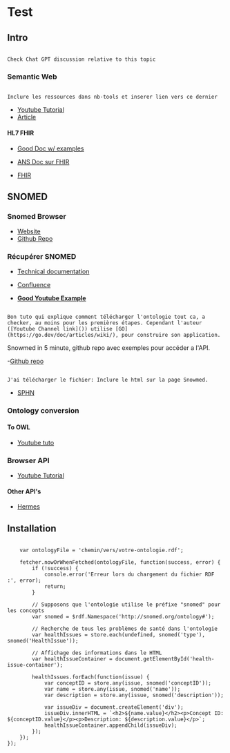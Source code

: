 # Test

## Intro


```{note}

Check Chat GPT discussion relative to this topic

```

### Semantic Web

```{note}

Inclure les ressources dans nb-tools et inserer lien vers ce dernier

```

- [Youtube Tutorial](https://www.youtube.com/watch?v=CubeRifQy7I&list=PLea0WJq13cnDDe8V7eVLReIaOnFztOEAq&index=14)
- [Article](https://www.cs.umd.edu/projects/plus/SHOE/pubs/iwann99.pdf)

#### HL7 FHIR

- [Good Doc w/ examples](https://hl7.org/FHIR/allergyintolerance-example.html)

- [ANS Doc sur FHIR](https://industriels.esante.gouv.fr/sites/default/files/media/document/Global_features_FHIR_Server_version_finale_v5.pdf)

- [FHIR](https://fhir-drills.github.io/index.html)



## SNOMED

### Snomed Browser

- [Website](https://browser.ihtsdotools.org/?)
- [Github Repo](https://github.com/IHTSDO/sct-browser-frontend)

### Récupérer SNOMED



- [Technical documentation](https://www.nrces.in/download/files/pdf/doc_TechnicalImplementationGuide_Current-en-US_INT_20150131.pdf)
- [Confluence](https://confluence.ihtsdotools.org/display/DOCANLYT/Data+Analytics+with+SNOMED+CT)



- [**Good Youtube Example**](https://www.youtube.com/watch?v=GZmxDVlHKRc)

```{note}

Bon tuto qui explique comment télécharger l'ontologie tout ca, a checker, au moins pour les premières étapes. Cependant l'auteur ([Youtube Channel link]()) utilise [GO](https://go.dev/doc/articles/wiki/), pour construire son application.

```

Snowmed in 5 minute, github repo avec exemples pour accéder a l'API.

-[Github repo](https://github.com/IHTSDO/SNOMED-in-5-minutes/tree/master)

```{warning}

J'ai télécharger le fichier: Inclure le html sur la page Snowmed. 

```

- [SPHN](https://sphn-semantic-framework.readthedocs.io/en/latest/external_resources/snomed-ct.html)



### Ontology conversion

#### To OWL

- [Youtube tuto](https://www.youtube.com/watch?v=sfFbMMioA_4)




### Browser API

- [Youtube Tutorial](https://www.youtube.com/watch?v=Yl-6DT0VPDU)


#### Other API's

- [Hermes](https://github.com/wardle/hermes)


## Installation

```{code-block} js

    var ontologyFile = 'chemin/vers/votre-ontologie.rdf';

    fetcher.nowOrWhenFetched(ontologyFile, function(success, error) {
        if (!success) {
            console.error('Erreur lors du chargement du fichier RDF :', error);
            return;
        }

        // Supposons que l'ontologie utilise le préfixe "snomed" pour les concepts
        var snomed = $rdf.Namespace('http://snomed.org/ontology#');

        // Recherche de tous les problèmes de santé dans l'ontologie
        var healthIssues = store.each(undefined, snomed('type'), snomed('HealthIssue'));

        // Affichage des informations dans le HTML
        var healthIssueContainer = document.getElementById('health-issue-container');

        healthIssues.forEach(function(issue) {
            var conceptID = store.any(issue, snomed('conceptID'));
            var name = store.any(issue, snomed('name'));
            var description = store.any(issue, snomed('description'));

            var issueDiv = document.createElement('div');
            issueDiv.innerHTML = `<h2>${name.value}</h2><p>Concept ID: ${conceptID.value}</p><p>Description: ${description.value}</p>`;
            healthIssueContainer.appendChild(issueDiv);
        });
    });
});


```